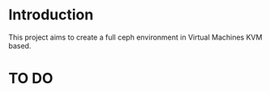 # Introduction

This project aims to create a full ceph environment in Virtual Machines KVM based.

# TO DO

